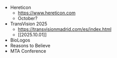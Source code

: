 

- Hereticon
	- https://www.hereticon.com
	- October?
- TransVision 2025
	- https://transvisionmadrid.com/es/index.html
	- [[2025.10.01]]
- BioLogos
- Reasons to Believe
- MTA Conference
